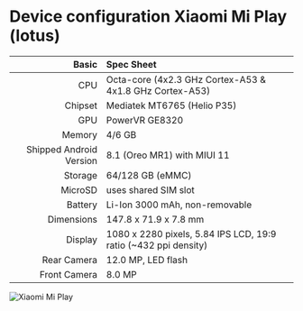 # Device configuration Xiaomi Mi Play (lotus)

Basic   | Spec Sheet
-------:|:-------------------------
CPU     | Octa-core (4x2.3 GHz Cortex-A53 & 4x1.8 GHz Cortex-A53)
Chipset | Mediatek MT6765 (Helio P35)
GPU     | PowerVR GE8320
Memory  | 4/6 GB
Shipped Android Version | 8.1 (Oreo MR1) with MIUI 11
Storage | 64/128 GB (eMMC)
MicroSD | uses shared SIM slot
Battery | Li-Ion 3000 mAh, non-removable
Dimensions | 147.8 x 71.9 x 7.8 mm
Display | 1080 x 2280 pixels, 5.84 IPS LCD,  19:9 ratio (~432 ppi density)
Rear Camera  | 12.0 MP, LED flash
Front Camera | 8.0 MP

![Xiaomi Mi Play](https://fdn2.gsmarena.com/vv/pics/xiaomi/xiaomi-miplay-1.jpg "Xiaomi Mi Play")
